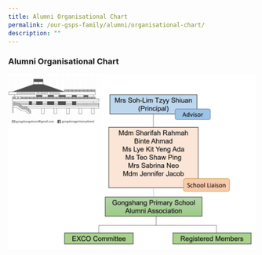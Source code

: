 ```yaml
---
title: Alumni Organisational Chart
permalink: /our-gsps-family/alumni/organisational-chart/
description: ""
---
```

### **Alumni Organisational Chart**
![](/images/alumni%20assn%20org%20chart.jpg)